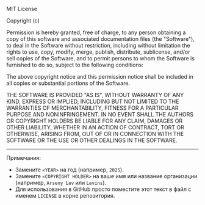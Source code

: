 MIT License

Copyright (c) <YEAR> <COPYRIGHT HOLDER>

Permission is hereby granted, free of charge, to any person obtaining a copy
of this software and associated documentation files (the "Software"), to deal
in the Software without restriction, including without limitation the rights
to use, copy, modify, merge, publish, distribute, sublicense, and/or sell
copies of the Software, and to permit persons to whom the Software is
furnished to do so, subject to the following conditions:

The above copyright notice and this permission notice shall be included in all
copies or substantial portions of the Software.

THE SOFTWARE IS PROVIDED "AS IS", WITHOUT WARRANTY OF ANY KIND, EXPRESS OR
IMPLIED, INCLUDING BUT NOT LIMITED TO THE WARRANTIES OF MERCHANTABILITY,
FITNESS FOR A PARTICULAR PURPOSE AND NONINFRINGEMENT. IN NO EVENT SHALL THE
AUTHORS OR COPYRIGHT HOLDERS BE LIABLE FOR ANY CLAIM, DAMAGES OR OTHER
LIABILITY, WHETHER IN AN ACTION OF CONTRACT, TORT OR OTHERWISE, ARISING FROM,
OUT OF OR IN CONNECTION WITH THE SOFTWARE OR THE USE OR OTHER DEALINGS IN THE
SOFTWARE.

---

Примечания:
- Замените `<YEAR>` на год (например, `2025`).
- Замените `<COPYRIGHT HOLDER>` на ваше имя или название организации (например, `Arseny Lev` или `Levins`).
- Для использования в GitHub просто поместите этот текст в файл с именем `LICENSE` в корне репозитория.

